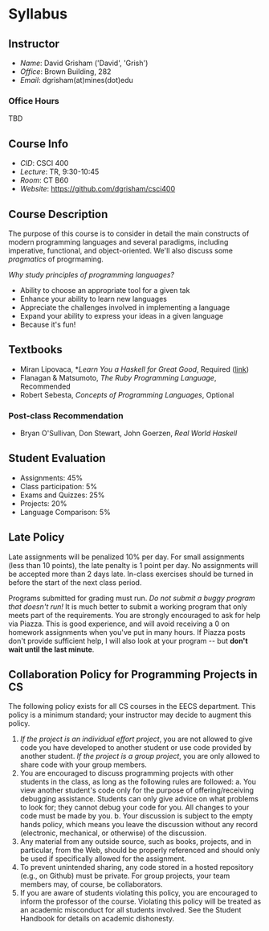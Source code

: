 Syllabus
========

Instructor
----------

-   *Name*: David Grisham ('David', 'Grish')
-   *Office*: Brown Building, 282
-   *Email*: dgrisham(at)mines(dot)edu

### Office Hours

TBD

Course Info
-----------

-   *CID*: CSCI 400
-   *Lecture*: TR, 9:30-10:45
-   *Room*: CT B60
-   *Website*: <https://github.com/dgrisham/csci400>

Course Description
------------------

The purpose of this course is to consider in detail the main constructs of
modern programming languages and several paradigms, including imperative,
functional, and object-oriented. We'll also discuss some *pragmatics* of
progrmaming.

*Why study principles of programming languages?*

-   Ability to choose an appropriate tool for a given tak
-   Enhance your ability to learn new languages
-   Appreciate the challenges involved in implementing a language
-   Expand your ability to express your ideas in a given language
-   Because it's fun!

Textbooks
---------

-   Miran Lipovaca, **Learn You a Haskell for Great Good*, Required ([link](http://learnyouahaskell.com/))
-   Flanagan & Matsumoto, *The Ruby Programming Language*, Recommended
-   Robert Sebesta, *Concepts of Programming Languages*, Optional

### Post-class Recommendation

-   Bryan O'Sullivan, Don Stewart, John Goerzen, *Real World Haskell*

Student Evaluation
------------------

-   Assignments: 45%
-   Class participation: 5%
-   Exams and Quizzes: 25%
-   Projects: 20%
-   Language Comparison: 5%

Late Policy
-----------

Late assignments will be penalized 10% per day. For small assignments (less than
10 points), the late penalty is 1 point per day. No assignments will be accepted
more than 2 days late. In-class exercises should be turned in before the start
of the next class period.

Programs submitted for grading must run. *Do not submit a buggy program that
doesn't run!* It is much better to submit a working program that only meets part
of the requirements. You are strongly encouraged to ask for help via Piazza.
This is good experience, and will avoid receiving a 0 on homework assignments
when you've put in many hours. If Piazza posts don't provide sufficient help, I
will also look at your program -- but **don't wait until the last minute**.

Collaboration Policy for Programming Projects in CS
---------------------------------------------------

The following policy exists for all CS courses in the EECS department. This
policy is a minimum standard; your instructor may decide to augment this policy.

1.  *If the project is an individual effort project*, you are not allowed to
    give code you have developed to another student or use code provided by
    another student.
    *If the project is a group project*, you are only allowed to share code with
    your group members.
2.  You are encouraged to discuss programming projects with other students in
    the class, as long as the following rules are followed:
    a.  You view another student's code only for the purpose of
        offering/receiving debugging assistance. Students can only give advice
        on what problems to look for; they cannot debug your code for you. All
        changes to your code must be made by you.
    b.  Your discussion is subject to the empty hands policy, which means you
        leave the discussion without any record (electronic, mechanical, or
        otherwise) of the discussion.
3.  Any material from any outside source, such as books, projects, and in
    particular, from the Web, should be properly referenced and should only be
    used if specifically allowed for the assignment.
4.  To prevent unintended sharing, any code stored in a hosted repository (e.g.,
    on Github) must be private. For group projects, your team members may, of
    course, be collaborators.
5.  If you are aware of students violating this policy, you are encouraged to
    inform the professor of the course. Violating this policy will be treated as
    an academic misconduct for all students involved. See the Student Handbook
    for details on academic dishonesty.
